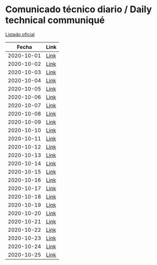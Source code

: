 # Comunicado técnico diario / Daily technical communiqué

[Listado oficial](https://www.gob.mx/salud/documentos/coronavirus-covid-19-comunicados-tecnicos-diarios-octubre-2020)

| Fecha               | Link        |
| ------------------- | ----------  |
| 2020-10-01 | [Link](https://www.gob.mx/salud/prensa/nuevo-coronavirus-en-el-mundo-covid-19-comunicado-tecnico-diario-253768) |
| 2020-10-02 | [Link](https://www.gob.mx/salud/prensa/nuevo-coronavirus-en-el-mundo-covid-19-comunicado-tecnico-diario-253874) |
| 2020-10-03 | [Link](https://www.gob.mx/salud/prensa/nuevo-coronavirus-en-el-mundo-covid-19-comunicado-tecnico-diario-253882) |
| 2020-10-04 | [Link](https://www.gob.mx/salud/prensa/nuevo-coronavirus-en-el-mundo-covid-19-comunicado-tecnico-diario-253909) |
| 2020-10-05 | [Link](https://www.gob.mx/salud/prensa/nuevo-coronavirus-en-el-mundo-covid-19-comunicado-tecnico-diario-254126) |
| 2020-10-06 | [Link](https://www.gob.mx/salud/prensa/nuevo-coronavirus-en-el-mundo-covid-19-comunicado-tecnico-diario-254127) |
| 2020-10-07 | [Link](https://www.gob.mx/salud/prensa/nuevo-coronavirus-en-el-mundo-covid-19-comunicado-tecnico-diario-254128) |
| 2020-10-08 | [Link](https://www.gob.mx/salud/prensa/nuevo-coronavirus-en-el-mundo-covid-19-comunicado-tecnico-diario-254129) |
| 2020-10-09 | [Link](https://www.gob.mx/salud/prensa/nuevo-coronavirus-en-el-mundo-covid-19-comunicado-tecnico-diario-254130) |
| 2020-10-10 | [Link](https://www.gob.mx/salud/prensa/nuevo-coronavirus-en-el-mundo-covid-19-comunicado-tecnico-diario-254131) |
| 2020-10-11 | [Link](https://www.gob.mx/salud/prensa/nuevo-coronavirus-en-el-mundo-covid-19-comunicado-tecnico-diario-254132) |
| 2020-10-12 | [Link](https://www.gob.mx/salud/prensa/nuevo-coronavirus-en-el-mundo-covid-19-comunicado-tecnico-diario-254597) |
| 2020-10-13 | [Link](https://www.gob.mx/salud/prensa/nuevo-coronavirus-en-el-mundo-covid-19-comunicado-tecnico-diario-254675) |
| 2020-10-14 | [Link](https://www.gob.mx/salud/prensa/nuevo-coronavirus-en-el-mundo-covid-19-comunicado-tecnico-diario-254677) |
| 2020-10-15 | [Link](https://www.gob.mx/salud/prensa/nuevo-coronavirus-en-el-mundo-covid-19-comunicado-tecnico-diario-254679) |
| 2020-10-16 | [Link](https://www.gob.mx/salud/prensa/nuevo-coronavirus-en-el-mundo-covid-19-comunicado-tecnico-diario-254680) |
| 2020-10-17 | [Link](https://www.gob.mx/salud/prensa/nuevo-coronavirus-en-el-mundo-covid-19-comunicado-tecnico-diario-254681) |
| 2020-10-18 | [Link](https://www.gob.mx/salud/prensa/nuevo-coronavirus-en-el-mundo-covid-19-comunicado-tecnico-diario-254682) |
| 2020-10-19 | [Link](https://www.gob.mx/salud/prensa/nuevo-coronavirus-en-el-mundo-covid-19-comunicado-tecnico-diario-255037) |
| 2020-10-20 | [Link](https://www.gob.mx/salud/prensa/nuevo-coronavirus-en-el-mundo-covid-19-comunicado-tecnico-diario-255038) |
| 2020-10-21 | [Link](https://www.gob.mx/salud/prensa/nuevo-coronavirus-en-el-mundo-covid-19-comunicado-tecnico-diario-255039) |
| 2020-10-22 | [Link](https://www.gob.mx/salud/prensa/nuevo-coronavirus-en-el-mundo-covid-19-comunicado-tecnico-diario-255040) |
| 2020-10-23 | [Link](https://www.gob.mx/salud/prensa/nuevo-coronavirus-en-el-mundo-covid-19-comunicado-tecnico-diario-255041) |
| 2020-10-24 | [Link](https://www.gob.mx/salud/prensa/nuevo-coronavirus-en-el-mundo-covid-19-comunicado-tecnico-diario-255043) |
| 2020-10-25 | [Link](https://www.gob.mx/salud/prensa/nuevo-coronavirus-en-el-mundo-covid-19-comunicado-tecnico-diario-255044) |
